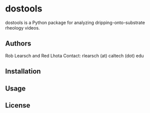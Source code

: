 # dostools

dostools is a Python package for analyzing dripping-onto-substrate rheology videos.

## Authors
Rob Learsch and Red Lhota
Contact: 
rlearsch (at) caltech (dot) edu 

## Installation

<!--Use the package manager [pip](https://pip.pypa.io/en/stable/) to install foobar.

```bash
pip install foobar
```
-->
## Usage
<!--
```python
import foobar

# returns 'words'
foobar.pluralize('word')

# returns 'geese'
foobar.pluralize('goose')

# returns 'phenomenon'
foobar.singularize('phenomena')
```

## Contributing
Pull requests are welcome. For major changes, please open an issue first to discuss what you would like to change.

Please make sure to update tests as appropriate.

-->
## License
